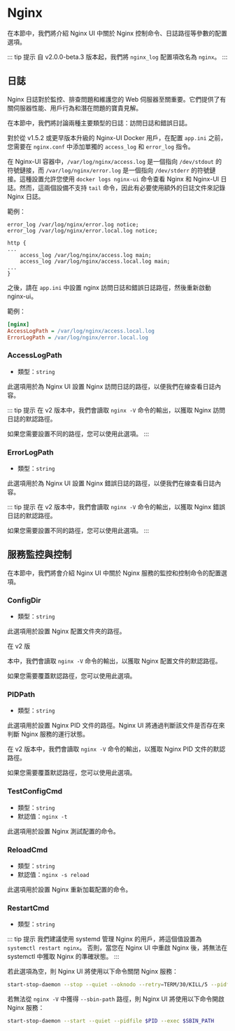 # Nginx

在本節中，我們將介紹 Nginx UI 中關於 Nginx 控制命令、日誌路徑等參數的配置選項。

::: tip 提示
自 v2.0.0-beta.3 版本起，我們將 `nginx_log` 配置項改名為 `nginx`。
:::

## 日誌
Nginx 日誌對於監控、排查問題和維護您的 Web 伺服器至關重要。它們提供了有關伺服器性能、用戶行為和潛在問題的寶貴見解。

在本節中，我們將討論兩種主要類型的日誌：訪問日誌和錯誤日誌。

對於從 v1.5.2 或更早版本升級的 Nginx-UI Docker 用戶，在配置 `app.ini` 之前，您需要在 `nginx.conf`
中添加單獨的 `access_log` 和 `error_log` 指令。

在 Nginx-UI 容器中，`/var/log/nginx/access.log` 是一個指向 `/dev/stdout` 的符號鏈接，而 `/var/log/nginx/error.log`
是一個指向 `/dev/stderr` 的符號鏈接。這種設置允許您使用 `docker logs nginx-ui` 命令查看 Nginx 和 Nginx-UI 日誌。然而，這兩個設備不支持
`tail` 命令，因此有必要使用額外的日誌文件來記錄 Nginx 日誌。

範例：

```nginx
error_log /var/log/nginx/error.log notice;
error_log /var/log/nginx/error.local.log notice;

http {
...
    access_log /var/log/nginx/access.log main;
    access_log /var/log/nginx/access.local.log main;
...
}
```

之後，請在 `app.ini` 中設置 nginx 訪問日誌和錯誤日誌路徑，然後重新啟動 nginx-ui。

範例：

```ini
[nginx]
AccessLogPath = /var/log/nginx/access.local.log
ErrorLogPath = /var/log/nginx/error.local.log
```

### AccessLogPath

- 類型：`string`

此選項用於為 Nginx UI 設置 Nginx 訪問日誌的路徑，以便我們在線查看日誌內容。

::: tip 提示
在 v2 版本中，我們會讀取 `nginx -V` 命令的輸出，以獲取 Nginx 訪問日誌的默認路徑。

如果您需要設置不同的路徑，您可以使用此選項。
:::

### ErrorLogPath

- 類型：`string`

此選項用於為 Nginx UI 設置 Nginx 錯誤日誌的路徑，以便我們在線查看日誌內容。

::: tip 提示
在 v2 版本中，我們會讀取 `nginx -V` 命令的輸出，以獲取 Nginx 錯誤日誌的默認路徑。

如果您需要設置不同的路徑，您可以使用此選項。
:::

## 服務監控與控制

在本節中，我們將會介紹 Nginx UI 中關於 Nginx 服務的監控和控制命令的配置選項。

### ConfigDir
- 類型：`string`

此選項用於設置 Nginx 配置文件夾的路徑。

在 v2 版

本中，我們會讀取 `nginx -V` 命令的輸出，以獲取 Nginx 配置文件的默認路徑。

如果您需要覆蓋默認路徑，您可以使用此選項。

### PIDPath
- 類型：`string`

此選項用於設置 Nginx PID 文件的路徑。Nginx UI 將通過判斷該文件是否存在來判斷 Nginx 服務的運行狀態。

在 v2 版本中，我們會讀取 `nginx -V` 命令的輸出，以獲取 Nginx PID 文件的默認路徑。

如果您需要覆蓋默認路徑，您可以使用此選項。

### TestConfigCmd
- 類型：`string`
- 默認值：`nginx -t`

此選項用於設置 Nginx 測試配置的命令。

### ReloadCmd
- 類型：`string`
- 默認值：`nginx -s reload`

此選項用於設置 Nginx 重新加載配置的命令。

### RestartCmd
- 類型：`string`

::: tip 提示
我們建議使用 systemd 管理 Nginx 的用戶，將這個值設置為 `systemctl restart nginx`。
否則，當您在 Nginx UI 中重啟 Nginx 後，將無法在 systemctl 中獲取 Nginx 的準確狀態。
:::

若此選項為空，則 Nginx UI 將使用以下命令關閉 Nginx 服務：

```bash
start-stop-daemon --stop --quiet --oknodo --retry=TERM/30/KILL/5 --pidfile $PID
```

若無法從 `nginx -V` 中獲得 `--sbin-path` 路徑，則 Nginx UI 將使用以下命令開啟 Nginx 服務：

```bash
start-stop-daemon --start --quiet --pidfile $PID --exec $SBIN_PATH
```

